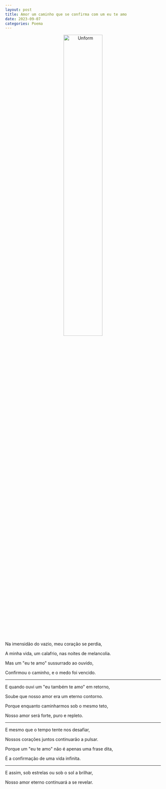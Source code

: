 ```yaml
---
layout: post
title: Amor um caminho que se confirma com um eu te amo
date: 2023-09-07
categories: Poema
---
```


<p align="center">
<img src="{{ site.baseurl }}/images/2023-09-07-Amor-um-caminho-que-se-confirma-com-um-eu-te-amo.png" height="50%" width="50%" alt="Unform" />
</p>

Na imensidão do vazio, meu coração se perdia,

A minha vida, um calafrio, nas noites de melancolia.

Mas um "eu te amo" sussurrado ao ouvido,

Confirmou o caminho, e o medo foi vencido.

---

E quando ouvi um "eu também te amo" em retorno,

Soube que nosso amor era um eterno contorno.

Porque enquanto caminharmos sob o mesmo teto,

Nosso amor será forte, puro e repleto.

---

E mesmo que o tempo tente nos desafiar,

Nossos corações juntos continuarão a pulsar.

Porque um "eu te amo" não é apenas uma frase dita,

É a confirmação de uma vida infinita.

---

E assim, sob estrelas ou sob o sol a brilhar,

Nosso amor eterno continuará a se revelar.